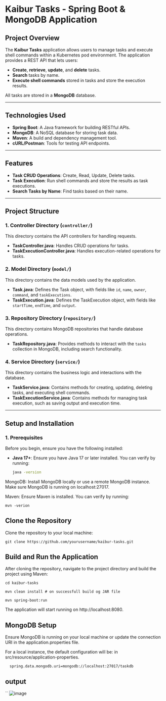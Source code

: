# **Kaibur Tasks - Spring Boot & MongoDB Application**

## **Project Overview**

The **Kaibur Tasks** application allows users to manage tasks and execute shell commands within a Kubernetes pod environment. The application provides a REST API that lets users:

- **Create**, **retrieve**, **update**, and **delete** tasks.
- **Search** tasks by name.
- **Execute shell commands** stored in tasks and store the execution results.

All tasks are stored in a **MongoDB** database.

---

## **Technologies Used**

- **Spring Boot**: A Java framework for building RESTful APIs.
- **MongoDB**: A NoSQL database for storing task data.
- **Maven**: A build and dependency management tool.
- **cURL/Postman**: Tools for testing API endpoints.

---

## **Features**

- **Task CRUD Operations**: Create, Read, Update, Delete tasks.
- **Task Execution**: Run shell commands and store the results as task executions.
- **Search Tasks by Name**: Find tasks based on their name.

---

## **Project Structure**


### **1. Controller Directory** (`controller/`)
This directory contains the API controllers for handling requests.

- **TaskController.java**: Handles CRUD operations for tasks.
- **TaskExecutionController.java**: Handles execution-related operations for tasks.

### **2. Model Directory** (`model/`)
This directory contains the data models used by the application.

- **Task.java**: Defines the Task object, with fields like `id`, `name`, `owner`, `command`, and `taskExecutions`.
- **TaskExecution.java**: Defines the TaskExecution object, with fields like `startTime`, `endTime`, and `output`.

### **3. Repository Directory** (`repository/`)
This directory contains MongoDB repositories that handle database operations.

- **TaskRepository.java**: Provides methods to interact with the `tasks` collection in MongoDB, including search functionality.

### **4. Service Directory** (`service/`)
This directory contains the business logic and interactions with the database.

- **TaskService.java**: Contains methods for creating, updating, deleting tasks, and executing shell commands.
- **TaskExecutionService.java**: Contains methods for managing task execution, such as saving output and execution time.

---

## **Setup and Installation**

### **1. Prerequisites**

Before you begin, ensure you have the following installed:

- **Java 17+**: Ensure you have Java 17 or later installed. You can verify by running:
  ```bash
  java -version
MongoDB: Install MongoDB locally or use a remote MongoDB instance. Make sure MongoDB is running on localhost:27017.

Maven: Ensure Maven is installed. You can verify by running:

```
mvn -verion

```

## Clone the Repository
 Clone the repository to your local machine:

  ```
  git clone https://github.com/yourusername/kaibur-tasks.git

  ```
## Build and Run the Application
  After cloning the repository, navigate to the project directory and build the project using Maven:

  ```
  cd kaibur-tasks

  mvn clean install # on successfull build og JAR file

  mvn spring-boot:run

  ```
The application will start running on http://localhost:8080.

##  MongoDB Setup
Ensure MongoDB is running on your local machine or update the connection URI in the application.properties file.

For a local instance, the default configuration will be: in src/resource/application-properties.

```
  spring.data.mongodb.uri=mongodb://localhost:27017/taskdb
```

## output 

  ``
    ![image](https://github.com/user-attachments/assets/ffb35d09-39e3-4591-8981-30261390f1b4)



